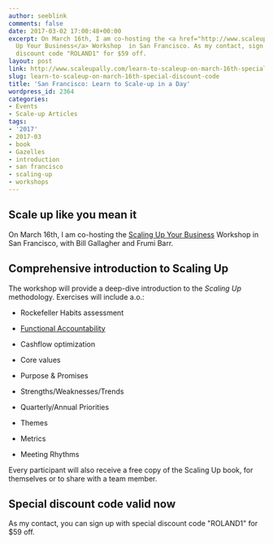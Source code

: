 ```yaml
---
author: seeblink
comments: false
date: 2017-03-02 17:00:48+00:00
excerpt: On March 16th, I am co-hosting the <a href="http://www.scaleupally.com/sf-scaling-up-workshop-20170316">Scaling
  Up Your Business</a> Workshop  in San Francisco. As my contact, sign up with special
  discount code "ROLAND1" for $59 off.
layout: post
link: http://www.scaleupally.com/learn-to-scaleup-on-march-16th-special-discount-code/
slug: learn-to-scaleup-on-march-16th-special-discount-code
title: 'San Francisco: Learn to Scale-up in a Day'
wordpress_id: 2364
categories:
- Events
- Scale-up Articles
tags:
- '2017'
- 2017-03
- book
- Gazelles
- introduction
- san francisco
- scaling-up
- workshops
---
```


## Scale up like you mean it



On March 16th, I am co-hosting the [Scaling Up Your Business](http://www.scaleupally.com/sf-scaling-up-workshop-20170316) Workshop in San Francisco, with Bill Gallagher and Frumi Barr.



## Comprehensive introduction to Scaling Up



The workshop will provide a deep-dive introduction to the _Scaling Up_ methodology. Exercises will include a.o.:





  * Rockefeller Habits assessment


  * [Functional Accountability](http://www.scaleupally.com/functional-accountability/)


  * Cashflow optimization


  * Core values


  * Purpose & Promises


  * Strengths/Weaknesses/Trends


  * Quarterly/Annual Priorities


  * Themes


  * Metrics


  * Meeting Rhythms



Every participant will also receive a free copy of the Scaling Up book, for themselves or to share with a team member.



## Special discount code valid now



As my contact, you can sign up with special discount code "ROLAND1" for $59 off.
